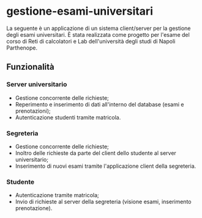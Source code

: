 # gestione-esami-universitari
La seguente è un applicazione di un sistema client/server per la gestione degli esami universitari. È stata realizzata come progetto per l'esame del corso di Reti di calcolatori e Lab dell'università degli studi di Napoli Parthenope.
## **Funzionalità**
### **Server universitario**
- Gestione concorrente delle richieste;
- Reperimento e inserimento di dati all'interno del database (esami e prenotazioni);
- Autenticazione studenti tramite matricola.
### **Segreteria**
- Gestione concorrente delle richieste;
- Inoltro delle richieste da parte del client dello studente al server universitario;
- Inserimento di nuovi esami tramite l'applicazione client della segreteria.
### **Studente**
- Autenticazione tramite matricola;
- Invio di richieste al server della segreteria (visione esami, inserimento prenotazione).

